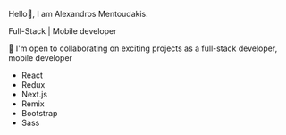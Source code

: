 Hello👋, I am Alexandros Mentoudakis.

Full-Stack | Mobile developer

🤝  I'm open to collaborating on exciting projects as a full-stack developer, mobile developer

<div class="skills-section">
    <ul>
        <li>React</li>
        <li>Redux</li>
        <li>Next.js</li>
        <li>Remix</li>
        <li>Bootstrap</li>
        <li>Sass</li>
    </ul>
</div>
